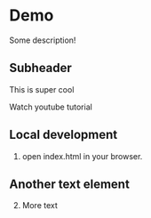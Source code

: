 # Demo

Some description!

## Subheader
This is super cool

Watch youtube tutorial

## Local development
1. open index.html in your browser.

## Another text element
2. More text
